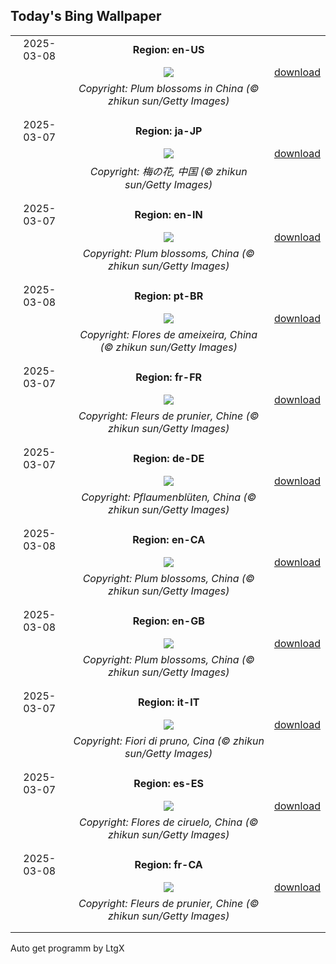 ## Today's Bing Wallpaper
|      |      |      |
| :----: | :----: | :----: |
|2025-03-08|**Region: en-US**||
||![](https://www.bing.com/th?id=OHR.PlumBlossom_EN-US7055526666_UHD.jpg&pid=hp&w=1152&h=648&rs=1&c=4)| [download](https://www.bing.com/th?id=OHR.PlumBlossom_EN-US7055526666_UHD.jpg)|
||*Copyright: Plum blossoms in China (© zhikun sun/Getty Images)*
||
|||
|2025-03-07|**Region: ja-JP**||
||![](https://www.bing.com/th?id=OHR.PlumBlossom_JA-JP3242294823_UHD.jpg&pid=hp&w=1152&h=648&rs=1&c=4)| [download](https://www.bing.com/th?id=OHR.PlumBlossom_JA-JP3242294823_UHD.jpg)|
||*Copyright: 梅の花, 中国 (© zhikun sun/Getty Images)*
||
|||
|2025-03-07|**Region: en-IN**||
||![](https://www.bing.com/th?id=OHR.PlumBlossom_EN-IN8286919758_UHD.jpg&pid=hp&w=1152&h=648&rs=1&c=4)| [download](https://www.bing.com/th?id=OHR.PlumBlossom_EN-IN8286919758_UHD.jpg)|
||*Copyright: Plum blossoms, China (© zhikun sun/Getty Images)*
||
|||
|2025-03-08|**Region: pt-BR**||
||![](https://www.bing.com/th?id=OHR.PlumBlossom_PT-BR9744325235_UHD.jpg&pid=hp&w=1152&h=648&rs=1&c=4)| [download](https://www.bing.com/th?id=OHR.PlumBlossom_PT-BR9744325235_UHD.jpg)|
||*Copyright: Flores de ameixeira, China (© zhikun sun/Getty Images)*
||
|||
|2025-03-07|**Region: fr-FR**||
||![](https://www.bing.com/th?id=OHR.PlumBlossom_FR-FR5716375690_UHD.jpg&pid=hp&w=1152&h=648&rs=1&c=4)| [download](https://www.bing.com/th?id=OHR.PlumBlossom_FR-FR5716375690_UHD.jpg)|
||*Copyright: Fleurs de prunier, Chine (© zhikun sun/Getty Images)*
||
|||
|2025-03-07|**Region: de-DE**||
||![](https://www.bing.com/th?id=OHR.PlumBlossom_DE-DE7033959973_UHD.jpg&pid=hp&w=1152&h=648&rs=1&c=4)| [download](https://www.bing.com/th?id=OHR.PlumBlossom_DE-DE7033959973_UHD.jpg)|
||*Copyright: Pflaumenblüten, China (© zhikun sun/Getty Images)*
||
|||
|2025-03-08|**Region: en-CA**||
||![](https://www.bing.com/th?id=OHR.PlumBlossom_EN-CA9667491704_UHD.jpg&pid=hp&w=1152&h=648&rs=1&c=4)| [download](https://www.bing.com/th?id=OHR.PlumBlossom_EN-CA9667491704_UHD.jpg)|
||*Copyright: Plum blossoms, China (© zhikun sun/Getty Images)*
||
|||
|2025-03-08|**Region: en-GB**||
||![](https://www.bing.com/th?id=OHR.PlumBlossom_EN-GB0729185335_UHD.jpg&pid=hp&w=1152&h=648&rs=1&c=4)| [download](https://www.bing.com/th?id=OHR.PlumBlossom_EN-GB0729185335_UHD.jpg)|
||*Copyright: Plum blossoms, China (© zhikun sun/Getty Images)*
||
|||
|2025-03-07|**Region: it-IT**||
||![](https://www.bing.com/th?id=OHR.PlumBlossom_IT-IT9649247802_UHD.jpg&pid=hp&w=1152&h=648&rs=1&c=4)| [download](https://www.bing.com/th?id=OHR.PlumBlossom_IT-IT9649247802_UHD.jpg)|
||*Copyright: Fiori di pruno, Cina (© zhikun sun/Getty Images)*
||
|||
|2025-03-07|**Region: es-ES**||
||![](https://www.bing.com/th?id=OHR.PlumBlossom_ES-ES6616013602_UHD.jpg&pid=hp&w=1152&h=648&rs=1&c=4)| [download](https://www.bing.com/th?id=OHR.PlumBlossom_ES-ES6616013602_UHD.jpg)|
||*Copyright: Flores de ciruelo, China (© zhikun sun/Getty Images)*
||
|||
|2025-03-08|**Region: fr-CA**||
||![](https://www.bing.com/th?id=OHR.PlumBlossom_FR-CA9701270466_UHD.jpg&pid=hp&w=1152&h=648&rs=1&c=4)| [download](https://www.bing.com/th?id=OHR.PlumBlossom_FR-CA9701270466_UHD.jpg)|
||*Copyright: Fleurs de prunier, Chine (© zhikun sun/Getty Images)*
||
|||

Auto get programm by LtgX
